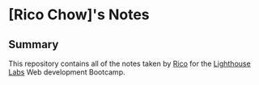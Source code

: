 # [Rico Chow]'s Notes

## Summary

This repository contains all of the notes taken by [Rico](https://github.com/ricomortus) for the [Lighthouse Labs](https://www.lighthouselabs.ca/?gclid=CjwKCAjwsKqoBhBPEiwALrrqiLMxMVBX1sP_srzRVOjRb4ObUcvOM3FhUbaN7qBMLCL3ApUh_7j0kBoCFAwQAvD_BwE) Web development Bootcamp.
